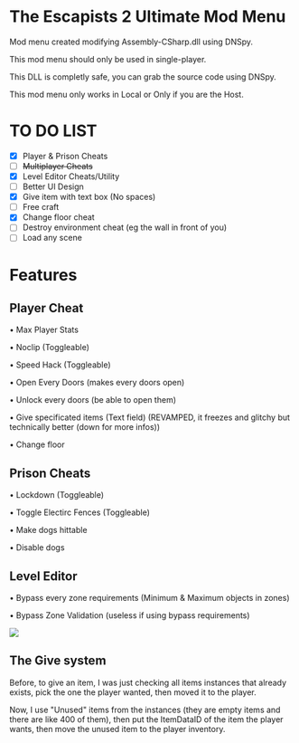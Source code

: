 # The Escapists 2 Ultimate Mod Menu

Mod menu created modifying Assembly-CSharp.dll using DNSpy.

This mod menu should only be used in single-player.

This DLL is completly safe, you can grab the source code using DNSpy.

This mod menu only works in Local or Only if you are the Host.

# TO DO LIST

- [x] Player & Prison Cheats
- [ ] ~~Multiplayer Cheats~~
- [x] Level Editor Cheats/Utility
- [ ] Better UI Design
- [x] Give item with text box (No spaces)
- [ ] Free craft
- [x] Change floor cheat
- [ ] Destroy environment cheat (eg the wall in front of you)
- [ ] Load any scene 

# Features

## Player Cheat

• Max Player Stats

• Noclip (Toggleable)

• Speed Hack (Toggleable)

• Open Every Doors (makes every doors open)

• Unlock every doors (be able to open them)

• Give specificated items (Text field) (REVAMPED, it freezes and glitchy but technically better (down for more infos))

• Change floor

## Prison Cheats

• Lockdown (Toggleable)

• Toggle Electirc Fences (Toggleable)

• Make dogs hittable

• Disable dogs

## Level Editor 

• Bypass every zone requirements (Minimum & Maximum objects in zones)

• Bypass Zone Validation (useless if using bypass requirements)

![](https://media.discordapp.net/attachments/1123000484437958697/1131781481782591580/image.png)

## The Give system

Before, to give an item, I was just checking all items instances that already exists, pick the one the player wanted, then moved it to the player.

Now, I use "Unused" items from the instances (they are empty items and there are like 400 of them), then put the ItemDataID of the item the player wants, then move the unused item to the player inventory.
